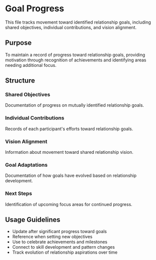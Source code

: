 # Goal Progress

This file tracks movement toward identified relationship goals, including shared objectives, individual contributions, and vision alignment.

## Purpose
To maintain a record of progress toward relationship goals, providing motivation through recognition of achievements and identifying areas needing additional focus.

## Structure

### Shared Objectives
Documentation of progress on mutually identified relationship goals.

### Individual Contributions
Records of each participant's efforts toward relationship goals.

### Vision Alignment
Information about movement toward shared relationship vision.

### Goal Adaptations
Documentation of how goals have evolved based on relationship development.

### Next Steps
Identification of upcoming focus areas for continued progress.

## Usage Guidelines

- Update after significant progress toward goals
- Reference when setting new objectives
- Use to celebrate achievements and milestones
- Connect to skill development and pattern changes
- Track evolution of relationship aspirations over time
